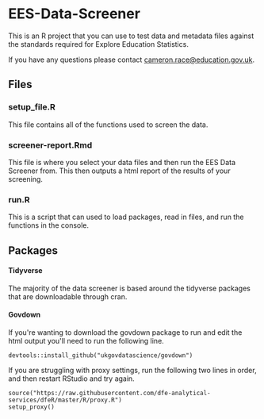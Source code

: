 # **EES-Data-Screener**
This is an R project that you can use to test data and metadata files against the standards required for Explore Education Statistics.

If you have any questions please contact cameron.race@education.gov.uk.

## Files
### setup_file.R
This file contains all of the functions used to screen the data.

### screener-report.Rmd
This file is where you select your data files and then run the EES Data Screener from.
This then outputs a html report of the results of your screening.

### run.R
This is a script that can used to load packages, read in files, and run the functions in the console.

## Packages
#### Tidyverse
The majority of the data screener is based around the tidyverse packages that are downloadable through cran.

#### Govdown
If you're wanting to download the govdown package to run and edit the html output you'll need to run the following line.

    devtools::install_github("ukgovdatascience/govdown")

If you are struggling with proxy settings, run the following two lines in order, and then restart RStudio and try again.

    source("https://raw.githubusercontent.com/dfe-analytical-services/dfeR/master/R/proxy.R")
    setup_proxy()
